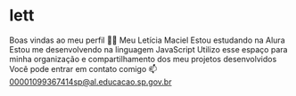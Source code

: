 # lett
Boas vindas ao meu perfil 💙💙
Meu Letícia Maciel
Estou estudando na Alura
Estou me desenvolvendo na linguagem JavaScript
Utilizo esse espaço para minha organização e compartilhamento dos meu projetos desenvolvidos
Você pode entrar em contato comigo 📫
00001099367414sp@al.educacao.sp.gov.br
